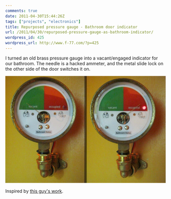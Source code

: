 ```yaml
---
comments: true
date: 2011-04-30T15:44:26Z
tags: ["projects", "electronics"]
title: Repurposed pressure gauge - Bathroom door indicator
url: /2011/04/30/repurposed-pressure-gauge-as-bathroom-indicator/
wordpress_id: 425
wordpress_url: http://www.f-77.com/?p=425
---
```


I turned an old brass pressure gauge into a vacant/engaged indicator for our bathroom. The needle is a hacked ammeter, and the metal slide lock on the other side of the door switches it on.

<img class="lightbox" src="/images/posts/2011/05/gaugephoto.jpg" alt="Gauge Photos" />

Inspired by <a href="http://hackaday.com/2010/11/24/building-a-bandwidth-meter/">this guy's work</a>.


